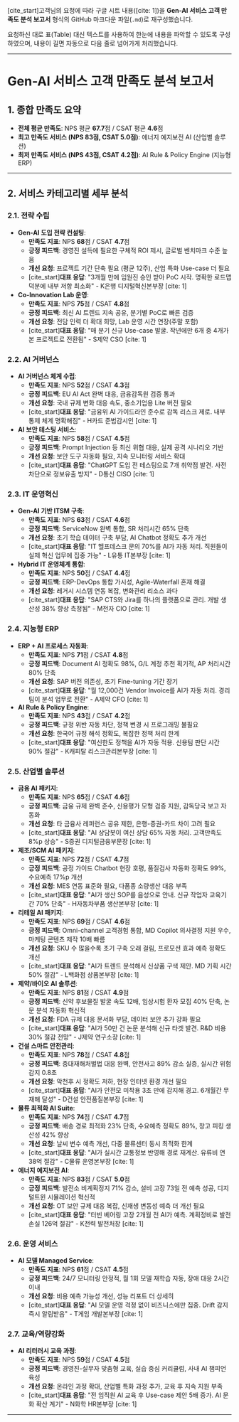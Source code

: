 [cite_start]고객님의 요청에 따라 구글 시트 내용([cite: 1])을 **Gen-AI 서비스 고객 만족도 분석 보고서** 형식의 GitHub 마크다운 파일(`.md`)로 재구성했습니다.

요청하신 대로 표(Table) 대신 텍스트를 사용하여 한눈에 내용을 파악할 수 있도록 구성하였으며, 내용이 길면 자동으로 다음 줄로 넘어가게 처리했습니다.

***

# Gen-AI 서비스 고객 만족도 분석 보고서

## 1. 종합 만족도 요약

* **전체 평균 만족도**: NPS 평균 **67.7**점 / CSAT 평균 **4.6**점
* **최고 만족도 서비스 (NPS 83점, CSAT 5.0점)**: 에너지 예지보전 AI (산업별 솔루션)
* **최저 만족도 서비스 (NPS 43점, CSAT 4.2점)**: AI Rule & Policy Engine (지능형 ERP)

***

## 2. 서비스 카테고리별 세부 분석

### 2.1. 전략 수립
* **Gen-AI 도입 전략 컨설팅**:
    * **만족도 지표**: NPS **68**점 / CSAT **4.7**점
    * **긍정 피드백**: 경영진 설득에 필요한 구체적 ROI 제시, 글로벌 벤치마크 수준 높음
    * **개선 요청**: 프로젝트 기간 단축 필요 (평균 12주), 산업 특화 Use-case 더 필요
    * [cite_start]**대표 응답**: "3개월 만에 임원진 승인 받아 PoC 시작. 명확한 로드맵 덕분에 내부 저항 최소화" - K은행 디지털혁신본부장 [cite: 1]
* **Co-Innovation Lab 운영**:
    * **만족도 지표**: NPS **75**점 / CSAT **4.8**점
    * **긍정 피드백**: 최신 AI 트렌드 지속 공유, 분기별 PoC로 빠른 검증
    * **개선 요청**: 전담 인력 더 확대 희망, Lab 운영 시간 연장(주말 포함)
    * [cite_start]**대표 응답**: "매 분기 신규 Use-case 발굴. 작년에만 6개 중 4개가 본 프로젝트로 전환됨" - S제약 CSO [cite: 1]

### 2.2. AI 거버넌스
* **AI 거버넌스 체계 수립**:
    * **만족도 지표**: NPS **52**점 / CSAT **4.3**점
    * **긍정 피드백**: EU AI Act 완벽 대응, 금융감독원 검증 통과
    * **개선 요청**: 국내 규제 변화 대응 속도, 중소기업용 Lite 버전 필요
    * [cite_start]**대표 응답**: "금융위 AI 가이드라인 준수로 감독 리스크 제로. 내부 통제 체계 명확해짐" - H카드 준법감시인 [cite: 1]
* **AI 보안 테스팅 서비스**:
    * **만족도 지표**: NPS **58**점 / CSAT **4.5**점
    * **긍정 피드백**: Prompt Injection 등 최신 위협 대응, 실제 공격 시나리오 기반
    * **개선 요청**: 보안 도구 자동화 필요, 지속 모니터링 서비스 확대
    * [cite_start]**대표 응답**: "ChatGPT 도입 전 테스팅으로 7개 취약점 발견. 사전 차단으로 정보유출 방지" - D통신 CISO [cite: 1]

### 2.3. IT 운영혁신
* **Gen-AI 기반 ITSM 구축**:
    * **만족도 지표**: NPS **63**점 / CSAT **4.6**점
    * **긍정 피드백**: ServiceNow 완벽 통합, SR 처리시간 65% 단축
    * **개선 요청**: 초기 학습 데이터 구축 부담, AI Chatbot 정확도 추가 개선
    * [cite_start]**대표 응답**: "IT 헬프데스크 문의 70%를 AI가 자동 처리. 직원들이 실제 혁신 업무에 집중 가능" - L유통 IT본부장 [cite: 1]
* **Hybrid IT 운영체계 통합**:
    * **만족도 지표**: NPS **50**점 / CSAT **4.4**점
    * **긍정 피드백**: ERP-DevOps 통합 가시성, Agile-Waterfall 혼재 해결
    * **개선 요청**: 레거시 시스템 연동 복잡, 변화관리 리소스 과다
    * [cite_start]**대표 응답**: "SAP CTS와 Jira를 하나의 플랫폼으로 관리. 개발 생산성 38% 향상 측정됨" - M전자 CIO [cite: 1]

### 2.4. 지능형 ERP
* **ERP + AI 프로세스 자동화**:
    * **만족도 지표**: NPS **71**점 / CSAT **4.8**점
    * **긍정 피드백**: Document AI 정확도 98%, G/L 계정 추천 획기적, AP 처리시간 80% 단축
    * **개선 요청**: SAP 버전 의존성, 초기 Fine-tuning 기간 장기
    * [cite_start]**대표 응답**: "월 12,000건 Vendor Invoice를 AI가 자동 처리. 경리팀이 분석 업무로 전환" - A제약 CFO [cite: 1]
* **AI Rule & Policy Engine**:
    * **만족도 지표**: NPS **43**점 / CSAT **4.2**점
    * **긍정 피드백**: 규정 위반 자동 차단, 정책 변경 시 프로그래밍 불필요
    * **개선 요청**: 한국어 규정 해석 정확도, 복잡한 정책 처리 한계
    * [cite_start]**대표 응답**: "여신한도 정책을 AI가 자동 적용. 신용팀 판단 시간 90% 절감" - K캐피탈 리스크관리본부장 [cite: 1]

### 2.5. 산업별 솔루션
* **금융 AI 패키지**:
    * **만족도 지표**: NPS **65**점 / CSAT **4.6**점
    * **긍정 피드백**: 금융 규제 완벽 준수, 신용평가 모형 검증 지원, 감독당국 보고 자동화
    * **개선 요청**: 타 금융사 레퍼런스 공유 제한, 은행-증권-카드 차이 고려 필요
    * [cite_start]**대표 응답**: "AI 상담봇이 여신 상담 65% 자동 처리. 고객만족도 8%p 상승" - S증권 디지털금융부문장 [cite: 1]
* **제조/SCM AI 패키지**:
    * **만족도 지표**: NPS **72**점 / CSAT **4.7**점
    * **긍정 피드백**: 공정 가이드 Chatbot 현장 호평, 품질검사 자동화 정확도 99%, 수요예측 17%p 개선
    * **개선 요청**: MES 연동 표준화 필요, 다품종 소량생산 대응 부족
    * [cite_start]**대표 응답**: "AI가 생산 SOP를 음성으로 안내. 신규 작업자 교육기간 70% 단축" - H자동차부품 생산본부장 [cite: 1]
* **리테일 AI 패키지**:
    * **만족도 지표**: NPS **69**점 / CSAT **4.6**점
    * **긍정 피드백**: Omni-channel 고객경험 통합, MD Copilot 의사결정 지원 우수, 마케팅 콘텐츠 제작 10배 빠름
    * **개선 요청**: SKU 수 많을수록 초기 구축 오래 걸림, 프로모션 효과 예측 정확도 개선
    * [cite_start]**대표 응답**: "AI가 트렌드 분석해서 신상품 구색 제안. MD 기획 시간 50% 절감" - L백화점 상품본부장 [cite: 1]
* **제약/바이오 AI 솔루션**:
    * **만족도 지표**: NPS **81**점 / CSAT **4.9**점
    * **긍정 피드백**: 신약 후보물질 발굴 속도 12배, 임상시험 환자 모집 40% 단축, 논문 분석 자동화 혁신적
    * **개선 요청**: FDA 규제 대응 문서화 부담, 데이터 보안 추가 강화 필요
    * [cite_start]**대표 응답**: "AI가 50만 건 논문 분석해 신규 타겟 발견. R&D 비용 30% 절감 전망" - J제약 연구소장 [cite: 1]
* **건설 스마트 안전관리**:
    * **만족도 지표**: NPS **78**점 / CSAT **4.8**점
    * **긍정 피드백**: 중대재해처벌법 대응 완벽, 안전사고 89% 감소 실증, 실시간 위험 감지 0.8초
    * **개선 요청**: 악천후 시 정확도 저하, 현장 인터넷 환경 개선 필요
    * [cite_start]**대표 응답**: "AI가 안전모 미착용 3초 만에 감지해 경고. 6개월간 무재해 달성" - D건설 안전품질본부장 [cite: 1]
* **물류 최적화 AI Suite**:
    * **만족도 지표**: NPS **74**점 / CSAT **4.7**점
    * **긍정 피드백**: 배송 경로 최적화 23% 단축, 수요예측 정확도 89%, 창고 피킹 생산성 42% 향상
    * **개선 요청**: 날씨 변수 예측 개선, 다중 물류센터 동시 최적화 한계
    * [cite_start]**대표 응답**: "AI가 실시간 교통정보 반영해 경로 재계산. 유류비 연 38억 절감" - C물류 운영본부장 [cite: 1]
* **에너지 예지보전 AI**:
    * **만족도 지표**: NPS **83**점 / CSAT **5.0**점
    * **긍정 피드백**: 발전소 비계획정지 71% 감소, 설비 고장 73일 전 예측 성공, 디지털트윈 시뮬레이션 혁신적
    * **개선 요청**: OT 보안 규제 대응 복잡, 신재생 변동성 예측 더 개선 필요
    * [cite_start]**대표 응답**: "터빈 베어링 고장 2개월 전 AI가 예측. 계획정비로 발전 손실 126억 절감" - K전력 발전처장 [cite: 1]

### 2.6. 운영 서비스
* **AI 모델 Managed Service**:
    * **만족도 지표**: NPS **61**점 / CSAT **4.5**점
    * **긍정 피드백**: 24/7 모니터링 안정적, 월 1회 모델 재학습 자동, 장애 대응 2시간 이내
    * **개선 요청**: 비용 예측 가능성 개선, 성능 리포트 더 상세히
    * [cite_start]**대표 응답**: "AI 모델 운영 걱정 없이 비즈니스에만 집중. Drift 감지 즉시 알림받음" - T게임 개발본부장 [cite: 1]

### 2.7. 교육/역량강화
* **AI 리터러시 교육 과정**:
    * **만족도 지표**: NPS **59**점 / CSAT **4.5**점
    * **긍정 피드백**: 경영진-실무자 맞춤형 교육, 실습 중심 커리큘럼, 사내 AI 챔피언 육성
    * **개선 요청**: 온라인 과정 확대, 산업별 특화 과정 추가, 교육 후 지속 지원 부족
    * [cite_start]**대표 응답**: "전 임직원 AI 교육 후 Use-case 제안 5배 증가. AI 문화 확산 계기" - N화학 HR본부장 [cite: 1]

***